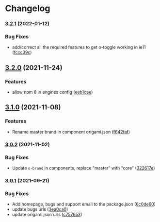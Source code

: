 # Changelog

### [3.2.1](https://www.github.com/Financial-Times/origami/compare/o-toggle-v3.2.0...o-toggle-v3.2.1) (2022-01-12)


### Bug Fixes

* add/correct all the required features to get o-toggle working in ie11 ([fccc39c](https://www.github.com/Financial-Times/origami/commit/fccc39c81a213d2b35dd456dd4f464d25baa3b76))

## [3.2.0](https://www.github.com/Financial-Times/origami/compare/o-toggle-v3.1.0...o-toggle-v3.2.0) (2021-11-24)


### Features

* allow npm 8 in engines config ([eeb1cae](https://www.github.com/Financial-Times/origami/commit/eeb1cae6e7f0379e647f2b41240b1f294997d528))

## [3.1.0](https://www.github.com/Financial-Times/origami/compare/o-toggle-v3.0.2...o-toggle-v3.1.0) (2021-11-08)


### Features

* Rename master brand in component origami.json ([f642faf](https://www.github.com/Financial-Times/origami/commit/f642faf0574d84ea8185b56e6090c8015def27e6))

### [3.0.2](https://www.github.com/Financial-Times/origami/compare/o-toggle-v3.0.1...o-toggle-v3.0.2) (2021-11-02)


### Bug Fixes

* Update `o-brand` in components, replace "master" with "core" ([322617e](https://www.github.com/Financial-Times/origami/commit/322617ea80f30a6825d9c36872e05574b871ea82))

### [3.0.1](https://www.github.com/Financial-Times/origami/compare/o-toggle-v3.0.0...o-toggle-v3.0.1) (2021-09-21)


### Bug Fixes

* Add homepage, bugs and support email to the package.json ([6c0de60](https://www.github.com/Financial-Times/origami/commit/6c0de60ebd6e64c4dd16d000fcc6b79412ce30f4))
* update bugs urls ([3ea0ca0](https://www.github.com/Financial-Times/origami/commit/3ea0ca03bcb6e55142a77387ad0fff5ddf056d44))
* update origami json urls ([c757653](https://www.github.com/Financial-Times/origami/commit/c7576532b5a14f0462d5346dfb63238be025602e))
